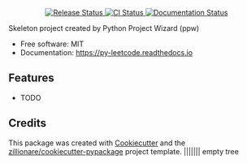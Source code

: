 <p align="center">
<a href="https://pypi.python.org/pypi/py_leetcode">
    <img src="https://img.shields.io/pypi/v/py_leetcode.svg"
        alt = "Release Status">
</a>

<a href="https://github.com/stephenbai91/py_leetcode/actions">
    <img src="https://github.com/stephenbai91/py_leetcode/actions/workflows/main.yml/badge.svg?branch=release" alt="CI Status">
</a>

<a href="https://py-leetcode.readthedocs.io/en/latest/?badge=latest">
    <img src="https://readthedocs.org/projects/py-leetcode/badge/?version=latest" alt="Documentation Status">
</a>

</p>

Skeleton project created by Python Project Wizard (ppw)

-   Free software: MIT
-   Documentation: <https://py-leetcode.readthedocs.io>

## Features

-   TODO

## Credits

This package was created with [Cookiecutter](https://github.com/audreyr/cookiecutter) and the [zillionare/cookiecutter-pypackage](https://github.com/zillionare/cookiecutter-pypackage) project template.
||||||| empty tree
